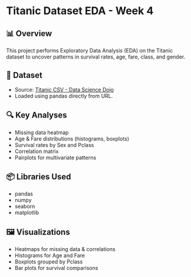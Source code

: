 # Titanic Dataset EDA - Week 4

## 📊 Overview
This project performs Exploratory Data Analysis (EDA) on the Titanic dataset to uncover patterns in survival rates, age, fare, class, and gender.

## 📁 Dataset
- Source: [Titanic CSV - Data Science Dojo](https://raw.githubusercontent.com/datasciencedojo/datasets/master/titanic.csv)
- Loaded using pandas directly from URL.

## 🔍 Key Analyses
- Missing data heatmap
- Age & Fare distributions (histograms, boxplots)
- Survival rates by Sex and Pclass
- Correlation matrix
- Pairplots for multivariate patterns

## 📦 Libraries Used
- pandas
- numpy
- seaborn
- matplotlib

## 🖼️ Visualizations
- Heatmaps for missing data & correlations
- Histograms for Age and Fare
- Boxplots grouped by Pclass
- Bar plots for survival comparisons
